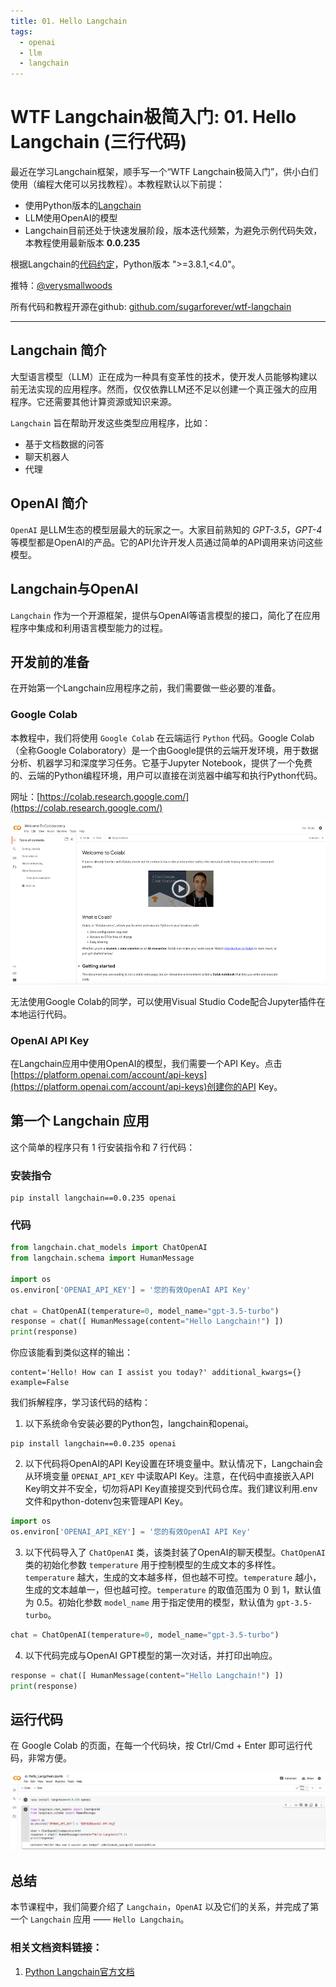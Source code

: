 ```yaml
---
title: 01. Hello Langchain
tags:
  - openai
  - llm
  - langchain
---
```


# WTF Langchain极简入门: 01. Hello Langchain (三行代码)

最近在学习Langchain框架，顺手写一个“WTF Langchain极简入门”，供小白们使用（编程大佬可以另找教程）。本教程默认以下前提：
- 使用Python版本的[Langchain](https://github.com/hwchase17/langchain)
- LLM使用OpenAI的模型
- Langchain目前还处于快速发展阶段，版本迭代频繁，为避免示例代码失效，本教程使用最新版本 **0.0.235**

根据Langchain的[代码约定](https://github.com/hwchase17/langchain/blob/master/pyproject.toml#L14C1-L14C24)，Python版本 ">=3.8.1,<4.0"。

推特：[@verysmallwoods](https://twitter.com/verysmallwoods)

所有代码和教程开源在github: [github.com/sugarforever/wtf-langchain](https://github.com/sugarforever/wtf-langchain)

-----

## Langchain 简介

大型语言模型（LLM）正在成为一种具有变革性的技术，使开发人员能够构建以前无法实现的应用程序。然而，仅仅依靠LLM还不足以创建一个真正强大的应用程序。它还需要其他计算资源或知识来源。

`Langchain` 旨在帮助开发这些类型应用程序，比如：
- 基于文档数据的问答
- 聊天机器人
- 代理

## OpenAI 简介

`OpenAI` 是LLM生态的模型层最大的玩家之一。大家目前熟知的 *GPT-3.5*，*GPT-4* 等模型都是OpenAI的产品。它的API允许开发人员通过简单的API调用来访问这些模型。

## Langchain与OpenAI

`Langchain` 作为一个开源框架，提供与OpenAI等语言模型的接口，简化了在应用程序中集成和利用语言模型能力的过程。

## 开发前的准备

在开始第一个Langchain应用程序之前，我们需要做一些必要的准备。

### Google Colab

本教程中，我们将使用 `Google Colab` 在云端运行 `Python` 代码。Google Colab（全称Google Colaboratory）是一个由Google提供的云端开发环境，用于数据分析、机器学习和深度学习任务。它基于Jupyter Notebook，提供了一个免费的、云端的Python编程环境，用户可以直接在浏览器中编写和执行Python代码。

网址：[https://colab.research.google.com/](https://colab.research.google.com/)

![Google Colab](./google_colab.png)

无法使用Google Colab的同学，可以使用Visual Studio Code配合Jupyter插件在本地运行代码。

### OpenAI API Key

在Langchain应用中使用OpenAI的模型，我们需要一个API Key。点击[https://platform.openai.com/account/api-keys](https://platform.openai.com/account/api-keys)创建你的API Key。

## 第一个 Langchain 应用

这个简单的程序只有 1 行安装指令和 7 行代码：

### 安装指令

```shell
pip install langchain==0.0.235 openai
```

### 代码

```python
from langchain.chat_models import ChatOpenAI
from langchain.schema import HumanMessage

import os
os.environ['OPENAI_API_KEY'] = '您的有效OpenAI API Key'

chat = ChatOpenAI(temperature=0, model_name="gpt-3.5-turbo")
response = chat([ HumanMessage(content="Hello Langchain!") ])
print(response)
```

你应该能看到类似这样的输出：

```shell
content='Hello! How can I assist you today?' additional_kwargs={} example=False
```

我们拆解程序，学习该代码的结构：

1. 以下系统命令安装必要的Python包，langchain和openai。

  ```shell
  pip install langchain==0.0.235 openai
  ```

2. 以下代码将OpenAI的API Key设置在环境变量中。默认情况下，Langchain会从环境变量 `OPENAI_API_KEY` 中读取API Key。注意，在代码中直接嵌入API Key明文并不安全，切勿将API Key直接提交到代码仓库。我们建议利用.env文件和python-dotenv包来管理API Key。

  ```python
  import os
  os.environ['OPENAI_API_KEY'] = '您的有效OpenAI API Key'
  ```
    
3. 以下代码导入了 `ChatOpenAI` 类，该类封装了OpenAI的聊天模型。`ChatOpenAI` 类的初始化参数 `temperature` 用于控制模型的生成文本的多样性。`temperature` 越大，生成的文本越多样，但也越不可控。`temperature` 越小，生成的文本越单一，但也越可控。`temperature` 的取值范围为 0 到 1，默认值为 0.5。初始化参数 `model_name` 用于指定使用的模型，默认值为 `gpt-3.5-turbo`。

  ```python
  chat = ChatOpenAI(temperature=0, model_name="gpt-3.5-turbo")
  ```

4. 以下代码完成与OpenAI GPT模型的第一次对话，并打印出响应。

  ```python
  response = chat([ HumanMessage(content="Hello Langchain!") ])
  print(response)
  ```

## 运行代码

在 Google Colab 的页面，在每一个代码块，按 Ctrl/Cmd + Enter 即可运行代码，非常方便。

![](./hello_langchain.png)

## 总结
本节课程中，我们简要介绍了 `Langchain`，`OpenAI` 以及它们的关系，并完成了第一个 `Langchain` 应用 —— `Hello Langchain`。

### 相关文档资料链接：
1. [Python Langchain官方文档](https://python.langchain.com/docs/get_started/introduction.html) 